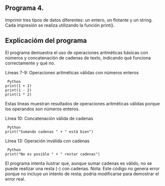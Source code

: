 ## Programa 4.
Imprimir tres tipos de datos diferentes: un entero, un flotante y un string. Cada impresión se realiza utilizando la función print().

## Explicacióm del programa
El programa demuestra el uso de operaciones aritméticas básicas con números y concatenación de cadenas de texto, indicando qué funciona correctamente y qué no.

Líneas 7-9: Operaciones aritméticas válidas con números enteros
```
 Python
print(1 + 2)  
print(1 - 2)  
print(1 * 2) 
```
Estas líneas muestran resultados de operaciones aritméticas válidas porque los operandos son números enteros.

Línea 10: Concatenación válida de cadenas
```
 Python
print("Sumando cadenas " + " está bien")
```

Línea 13: Operación inválida con cadenas
```
 Python
print("No es posible " + " restar cadenas")
```
El programa intenta ilustrar que, aunque sumar cadenas es válido, no se puede realizar una resta (-) con cadenas. Nota: Este código no genera error porque no incluye un intento de resta; podría modificarse para demostrar el error real.
